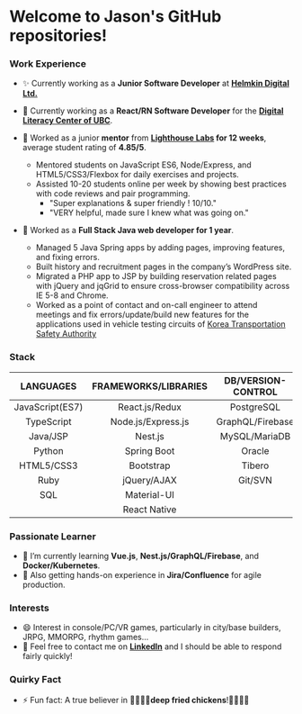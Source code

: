 # Welcome to Jason's GitHub repositories! #

### Work Experience ###

- :sparkles: Currently working as a **Junior Software Developer** at **[Helmkin Digital Ltd.](https://www.helmkin.com)**
- 🔭 Currently working as a **React/RN Software Developer** for the **[Digital Literacy Center of UBC](https://dlc.lled.educ.ubc.ca/2016/11/18/the-phoneme-project/)**.

- 🌱 Worked as a junior **mentor** from **[Lighthouse Labs](https://www.lighthouselabs.ca/) for 12 weeks**, average student rating of **4.85/5**.
  - Mentored students on JavaScript ES6, Node/Express, and HTML5/CSS3/Flexbox for daily exercises and projects.
  - Assisted 10-20 students online per week by showing best practices with code reviews and pair programming.
    - "Super explanations & super friendly ! 10/10."  
    - "VERY helpful, made sure I knew what was going on."
    
- 👯 Worked as a **Full Stack Java web developer for 1 year**.
  - Managed 5 Java Spring apps by adding pages, improving features, and fixing errors. 
  - Built history and recruitment pages in the company’s WordPress site.
  - Migrated a PHP app to JSP by building reservation related pages with jQuery and jqGrid to ensure cross-browser compatibility across IE 5-8 and Chrome.
  - Worked as a point of contact and on-call engineer to attend meetings and fix errors/update/build new features for the applications used in vehicle testing circuits of [Korea Transportation Safety Authority](http://www.ts2020.kr/eng/main.do)

### Stack ###
| LANGUAGES       | FRAMEWORKS/LIBRARIES | DB/VERSION-CONTROL | TESTING    | CLOUD/SERVER    | CI/CD      |
| :-------------: | :------------------: | :----------------: | :--------: | :--------------:|:---------: |
| JavaScript(ES7) | React.js/Redux       | PostgreSQL         | Jest       | AWS Lightsail   | Docker     |
| TypeScript      | Node.js/Express.js   | GraphQL/Firebase   | Cypress    | Google Firebase | Kubernetes |
| Java/JSP        | Nest.js              | MySQL/MariaDB      | Storybook  | Github Pages    |            |
| Python          | Spring Boot          | Oracle             | Mocha/Chai | Heroku          |            |
| HTML5/CSS3      | Bootstrap            | Tibero             | RSpec      | Docker          |            |
| Ruby            | jQuery/AJAX          | Git/SVN            | TDD        | Tomcat          |            |
| SQL             | Material-UI          |                    |            | Nginx           |            |
|                 | React Native         |                    |            |                 |            |

### Passionate Learner ###
- :memo: I’m currently learning **Vue.js**, **Nest.js/GraphQL/Firebase**, and **Docker/Kubernetes**.
- :memo: Also getting hands-on experience in **Jira/Confluence** for agile production.

### Interests ###
- 😄 Interest in console/PC/VR games, particularly in city/base builders, JRPG, MMORPG, rhythm games...
- :speech_balloon: Feel free to contact me on **[LinkedIn](https://linked.in/in/jpark-dev)** and I should be able to respond fairly quickly!

### Quirky Fact ###
- ⚡ Fun fact: A true believer in :pray::chicken::pray::chicken:**deep fried chickens**!:pray::chicken::pray::chicken:


<!--
**jpark-dev/jpark-dev** is a ✨ _special_ ✨ repository because its `README.md` (this file) appears on your GitHub profile.

Here are some ideas to get you started:

- 🔭 I’m currently working on ...
- 🌱 I’m currently learning ...
- 👯 I’m looking to collaborate on ...
- 🤔 I’m looking for help with ...
- 💬 Ask me about ...
- 📫 How to reach me: by email most preferrably, at zeipar@gmail.com[zeipar@gmail.com]
- 😄 Pronouns: ...
- ⚡ Fun fact: ...
-->
